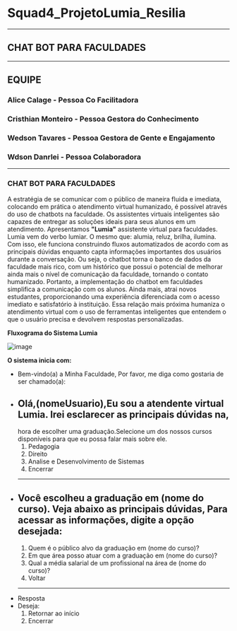 # Squad4_ProjetoLumia_Resilia
---
## CHAT BOT PARA FACULDADES
---
## EQUIPE
### Alice Calage - Pessoa Co Facilitadora
### Cristhian Monteiro - Pessoa Gestora do Conhecimento
### Wedson Tavares - Pessoa Gestora de Gente e Engajamento
### Wdson Danrlei - Pessoa Colaboradora
---
### CHAT BOT PARA FACULDADES
A estratégia de se comunicar com o público de maneira fluida e imediata, colocando em prática o atendimento virtual humanizado, é possível através do uso de chatbots na faculdade. Os assistentes virtuais inteligentes são capazes de entregar as soluções ideais para seus alunos em um atendimento.
Apresentamos **"Lumia"** assistente virtual para faculdades.
Lumia vem do verbo lumiar. O mesmo que: alumia, reluz, brilha, ilumina.
Com isso, ele funciona construindo fluxos automatizados de acordo com as principais dúvidas enquanto capta informações importantes dos usuários durante a conversação.
Ou seja, o chatbot torna o banco de dados da faculdade mais rico, com um histórico que possui o potencial de melhorar ainda mais o nível de comunicação da faculdade, tornando o contato humanizado.
Portanto, a implementação do chatbot em faculdades simplifica a comunicação com os alunos.
Ainda mais, atrai novos estudantes, proporcionando uma experiência diferenciada com o acesso imediato e satisfatório à instituição.
Essa relação mais próxima humaniza o atendimento virtual com o uso de ferramentas inteligentes que entendem o que o usuário precisa e devolvem respostas personalizadas.


**Fluxograma do Sistema Lumia**

![image](https://user-images.githubusercontent.com/132007913/236064754-6533af74-aef4-4433-8d95-6719c0da15e9.png)



**O sistema inicia com:**
- Bem-vindo(a) a Minha Faculdade,
  Por favor, me diga como gostaria de ser chamado(a):
- Olá,(nomeUsuario),Eu sou a atendente virtual Lumia. Irei esclarecer as principais dúvidas na,
  ---
  hora de escolher uma graduação.Selecione um dos nossos cursos disponíveis para que eu possa falar mais sobre ele.
  1. Pedagogia
  2. Direito
  3. Analise e Desenvolvimento de Sistemas
  4. Encerrar
  ---
- Você escolheu a graduação em (nome do curso). Veja abaixo as principais dúvidas,
  Para acessar as informações, digite a opção desejada:
  ---
  1. Quem é o público alvo da graduação em (nome do curso)?
  2. Em que área posso atuar com a graduação em (nome do curso)?
  3. Qual a média salarial de um profissional na área de (nome do curso)?
  4. Voltar
  ---
- Resposta
- Deseja:
  1. Retornar ao início  
  2. Encerrar


